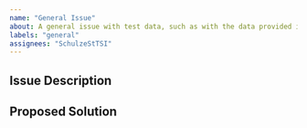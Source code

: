 ```yaml
---
name: "General Issue"
about: A general issue with test data, such as with the data provided in the /common folder. 
labels: "general"
assignees: "SchulzeStTSI"
---
```


<!--
Thanks for submitting an issue!

Before opening a new issue, please make sure that we do not have any duplicates already open. You can ensure this by searching the issue list for this repository. If there is a duplicate, please close your issue and add a comment to the existing issue instead.
-->

## Issue Description

<!---
Provide a detailed description of the issue you encountered, including the expected behaviour.

Add any other context, screenshots, or code snippets about the issue here as well.
-->

## Proposed Solution

<!---
If you have a proposed solution to the problem, describe it here.
-->
